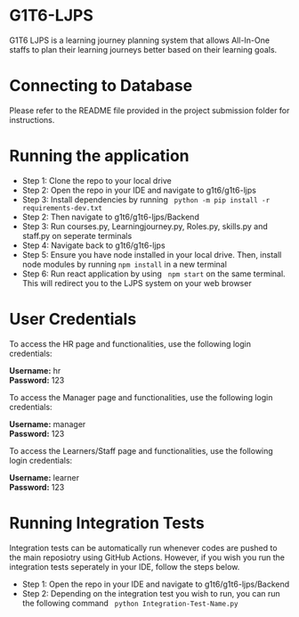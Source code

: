 # G1T6-LJPS

G1T6 LJPS is a learning journey planning system that allows All-In-One staffs to plan their learning journeys better based on their learning goals.


<!-- <h1>Connecting to Database server</h1>
<ul>
  <li> Step 1: Using your  </li>
  <li> Step 2: Open the repo in your IDE and navigate to g1t6/g1t6-ljps </li>
  <li> Step 3: Install dependencies by running <code> python -m pip install -r requirements-dev.txt </code> </li>
  <li> Step 2: Then navigate to g1t6/g1t6-ljps/Backend</li>
  <li> Step 3: Run courses.py, Learningjourney.py, Roles.py, skills.py and staff.py on seperate terminals </li>
  <li> Step 4: Navigate back to g1t6/g1t6-ljps </li>
  <li> Step 5: Ensure you have node installed in your local drive. Then, install node modules by running <code>npm install</code> in a new terminal </li>
  <li> Step 6: Run react application by using <code> npm start</code> on the same terminal. This will redirect you to the LJPS system on your web browser </li>
 -->
<h1>Connecting to Database </h1>

Please refer to the README file provided in the project submission folder for instructions. 

<h1>Running the application </h1>

<ul>
  <li> Step 1: Clone the repo to your local drive </li>
  <li> Step 2: Open the repo in your IDE and navigate to g1t6/g1t6-ljps </li>
  <li> Step 3: Install dependencies by running <code> python -m pip install -r requirements-dev.txt </code> </li>
  <li> Step 2: Then navigate to g1t6/g1t6-ljps/Backend</li>
  <li> Step 3: Run courses.py, Learningjourney.py, Roles.py, skills.py and staff.py on seperate terminals </li>
  <li> Step 4: Navigate back to g1t6/g1t6-ljps </li>
  <li> Step 5: Ensure you have node installed in your local drive. Then, install node modules by running <code>npm install</code> in a new terminal </li>
  <li> Step 6: Run react application by using <code> npm start</code> on the same terminal. This will redirect you to the LJPS system on your web browser </li>
  
</ul>

<h1> User Credentials </h1>

To access the HR page and functionalities, use the following login credentials:

<B>Username:</B> hr <br>
<B>Password:</B> 123

To access the Manager page and functionalities, use the following login credentials:

<B>Username:</B> manager <br>
<B>Password:</B> 123

To access the Learners/Staff page and functionalities, use the following login credentials:

<B>Username:</B> learner <br>
<B>Password:</B> 123

<h1>Running Integration Tests </h1>

Integration tests can be automatically run whenever codes are pushed to the main reposiotry using GitHub Actions. However, if you wish you run the integration tests seperately in your IDE, follow the steps below. 
<ul>
  <li> Step 1: Open the repo in your IDE and navigate to g1t6/g1t6-ljps/Backend</li>
  <li> Step 2: Depending on the integration test you wish to run, you can run the following command <code> python Integration-Test-Name.py </code> </li>
    

</ul>

 
  
  




